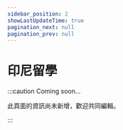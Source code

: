 ```yaml
---
sidebar_position: 2
showLastUpdateTime: true
pagination_next: null
pagination_prev: null
---
```


# 印尼留學

:::caution Coming soon...

此頁面的資訊尚未新增，歡迎共同編輯。

:::